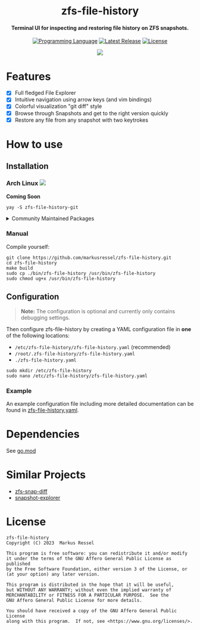 <h1 align="center">zfs-file-history</h1>
<h4 align="center">Terminal UI for inspecting and restoring file history on ZFS snapshots.</h4>

<div align="center">

[![Programming Language](https://img.shields.io/badge/Go-00ADD8?logo=go&logoColor=white)]()
[![Latest Release](https://img.shields.io/github/release/markusressel/zfs-file-history.svg)](https://github.com/markusressel/zfs-file-history/releases)
[![License](https://img.shields.io/badge/license-AGPLv3-blue.svg)](/LICENSE)

<a href="https://asciinema.org/a/HUjG6sJCUfOp2G8b8yXjfCyc9" target="_blank"><img src="https://asciinema.org/a/HUjG6sJCUfOp2G8b8yXjfCyc9.svg" /></a>

</div>

# Features

* [x] Full fledged File Explorer
* [x] Intuitive navigation using arrow keys (and vim bindings)
* [x] Colorful visualization "git diff" style
* [x] Browse through Snapshots and get to the right version quickly
* [x] Restore any file from any snapshot with two keytrokes 

# How to use

## Installation

### Arch Linux ![](https://img.shields.io/badge/Arch_Linux-1793D1?logo=arch-linux&logoColor=white)

**Coming Soon**

```shell
yay -S zfs-file-history-git
```

<details>
<summary>Community Maintained Packages</summary>

None yet

</details>

### Manual

Compile yourself:

```shell
git clone https://github.com/markusressel/zfs-file-history.git
cd zfs-file-history
make build
sudo cp ./bin/zfs-file-history /usr/bin/zfs-file-history
sudo chmod ug+x /usr/bin/zfs-file-history
```

## Configuration

> **Note:**
> The configuration is optional and currently only contains debugging settings.

Then configure zfs-file-history by creating a YAML configuration file in **one** of the following locations:

* `/etc/zfs-file-history/zfs-file-history.yaml` (recommended)
* `/root/.zfs-file-history/zfs-file-history.yaml`
* `./zfs-file-history.yaml`

```shell
sudo mkdir /etc/zfs-file-history
sudo nano /etc/zfs-file-history/zfs-file-history.yaml
```

### Example

An example configuration file including more detailed documentation can be found
in [zfs-file-history.yaml](/zfs-file-history.yaml).

# Dependencies

See [go.mod](go.mod)

# Similar Projects

* [zfs-snap-diff](https://github.com/j-keck/zfs-snap-diff)
* [snapshot-explorer](https://github.com/atheriel/snapshot-explorer)

# License

```
zfs-file-history
Copyright (C) 2023  Markus Ressel

This program is free software: you can redistribute it and/or modify
it under the terms of the GNU Affero General Public License as published
by the Free Software Foundation, either version 3 of the License, or
(at your option) any later version.

This program is distributed in the hope that it will be useful,
but WITHOUT ANY WARRANTY; without even the implied warranty of
MERCHANTABILITY or FITNESS FOR A PARTICULAR PURPOSE.  See the
GNU Affero General Public License for more details.

You should have received a copy of the GNU Affero General Public License
along with this program.  If not, see <https://www.gnu.org/licenses/>.
```
